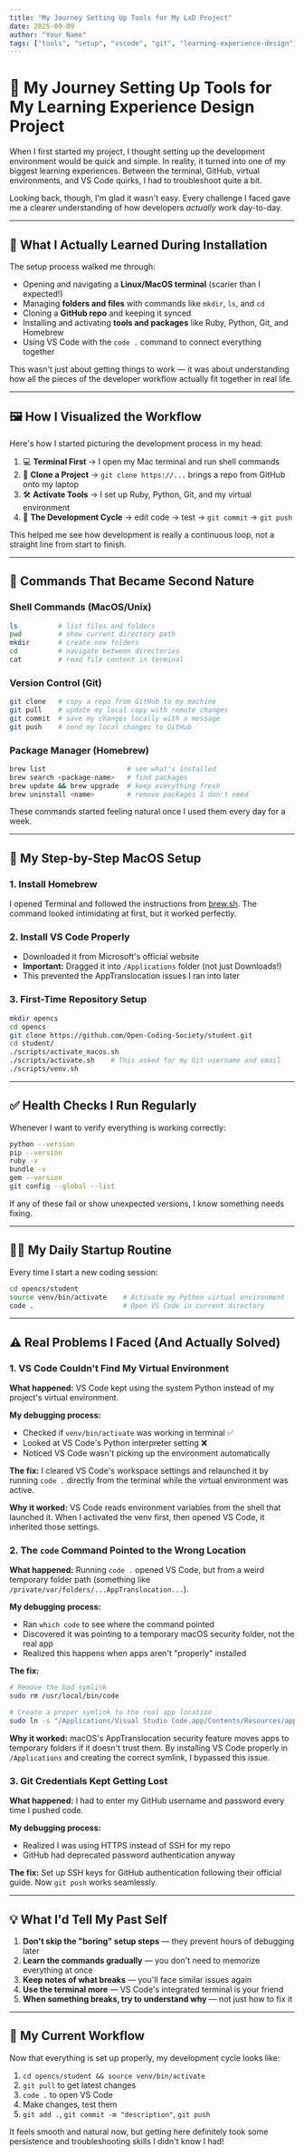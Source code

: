 ```yaml
---
title: "My Journey Setting Up Tools for My LxD Project"
date: 2025-09-09
author: "Your Name"
tags: ["tools", "setup", "vscode", "git", "learning-experience-design"]
---
```


# 🚀 My Journey Setting Up Tools for My Learning Experience Design Project

When I first started my project, I thought setting up the development environment would be quick and simple. In reality, it turned into one of my biggest learning experiences. Between the terminal, GitHub, virtual environments, and VS Code quirks, I had to troubleshoot quite a bit. 

Looking back, though, I'm glad it wasn't easy. Every challenge I faced gave me a clearer understanding of how developers *actually* work day-to-day.

---

## 🔧 What I Actually Learned During Installation

The setup process walked me through:

- Opening and navigating a **Linux/MacOS terminal** (scarier than I expected!)
- Managing **folders and files** with commands like `mkdir`, `ls`, and `cd`
- Cloning a **GitHub repo** and keeping it synced
- Installing and activating **tools and packages** like Ruby, Python, Git, and Homebrew
- Using VS Code with the `code .` command to connect everything together

This wasn't just about getting things to work — it was about understanding how all the pieces of the developer workflow actually fit together in real life.

---

## 🖼️ How I Visualized the Workflow

Here's how I started picturing the development process in my head:

1. 💻 **Terminal First** → I open my Mac terminal and run shell commands
2. 📁 **Clone a Project** → `git clone https://...` brings a repo from GitHub onto my laptop
3. 🛠️ **Activate Tools** → I set up Ruby, Python, Git, and my virtual environment
4. 🔄 **The Development Cycle** → edit code → test → `git commit` → `git push`

This helped me see how development is really a continuous loop, not a straight line from start to finish.

---

## 🐚 Commands That Became Second Nature

### Shell Commands (MacOS/Unix)
```bash
ls          # list files and folders
pwd         # show current directory path
mkdir       # create new folders
cd          # navigate between directories
cat         # read file content in terminal
```

### Version Control (Git)
```bash
git clone   # copy a repo from GitHub to my machine
git pull    # update my local copy with remote changes
git commit  # save my changes locally with a message
git push    # send my local changes to GitHub
```

### Package Manager (Homebrew)
```bash
brew list                    # see what's installed
brew search <package-name>   # find packages
brew update && brew upgrade  # keep everything fresh
brew uninstall <name>        # remove packages I don't need
```

These commands started feeling natural once I used them every day for a week.

---

## 🍎 My Step-by-Step MacOS Setup

### 1. Install Homebrew
I opened Terminal and followed the instructions from [brew.sh](https://brew.sh/). The command looked intimidating at first, but it worked perfectly.

### 2. Install VS Code Properly
- Downloaded it from Microsoft's official website
- **Important:** Dragged it into `/Applications` folder (not just Downloads!)
- This prevented the AppTranslocation issues I ran into later

### 3. First-Time Repository Setup
```bash
mkdir opencs
cd opencs
git clone https://github.com/Open-Coding-Society/student.git
cd student/
./scripts/activate_macos.sh
./scripts/activate.sh    # This asked for my Git username and email
./scripts/venv.sh
```

---

## ✅ Health Checks I Run Regularly

Whenever I want to verify everything is working correctly:

```bash
python --version
pip --version
ruby -v
bundle -v
gem --version
git config --global --list
```

If any of these fail or show unexpected versions, I know something needs fixing.

---

## 🏃‍♂️ My Daily Startup Routine

Every time I start a new coding session:

```bash
cd opencs/student
source venv/bin/activate    # Activate my Python virtual environment
code .                      # Open VS Code in current directory
```

---

## ⚠️ Real Problems I Faced (And Actually Solved)

### 1. VS Code Couldn't Find My Virtual Environment
**What happened:** VS Code kept using the system Python instead of my project's virtual environment.

**My debugging process:**
- Checked if `venv/bin/activate` was working in terminal ✅
- Looked at VS Code's Python interpreter setting ❌
- Noticed VS Code wasn't picking up the environment automatically

**The fix:** I cleared VS Code's workspace settings and relaunched it by running `code .` directly from the terminal while the virtual environment was active.

**Why it worked:** VS Code reads environment variables from the shell that launched it. When I activated the venv first, then opened VS Code, it inherited those settings.

### 2. The `code` Command Pointed to the Wrong Location
**What happened:** Running `code .` opened VS Code, but from a weird temporary folder path (something like `/private/var/folders/...AppTranslocation...`).

**My debugging process:**
- Ran `which code` to see where the command pointed
- Discovered it was pointing to a temporary macOS security folder, not the real app
- Realized this happens when apps aren't "properly" installed

**The fix:** 
```bash
# Remove the bad symlink
sudo rm /usr/local/bin/code

# Create a proper symlink to the real app location
sudo ln -s "/Applications/Visual Studio Code.app/Contents/Resources/app/bin/code" /usr/local/bin/code
```

**Why it worked:** macOS's AppTranslocation security feature moves apps to temporary folders if it doesn't trust them. By installing VS Code properly in `/Applications` and creating the correct symlink, I bypassed this issue.

### 3. Git Credentials Kept Getting Lost
**What happened:** I had to enter my GitHub username and password every time I pushed code.

**My debugging process:**
- Realized I was using HTTPS instead of SSH for my repo
- GitHub had deprecated password authentication anyway

**The fix:** Set up SSH keys for GitHub authentication following their official guide. Now `git push` works seamlessly.

---

## 💡 What I'd Tell My Past Self

1. **Don't skip the "boring" setup steps** — they prevent hours of debugging later
2. **Learn the commands gradually** — you don't need to memorize everything at once
3. **Keep notes of what breaks** — you'll face similar issues again
4. **Use the terminal more** — VS Code's integrated terminal is your friend
5. **When something breaks, try to understand why** — not just how to fix it

---

## 🔄 My Current Workflow

Now that everything is set up properly, my development cycle looks like:

1. `cd opencs/student && source venv/bin/activate`
2. `git pull` to get latest changes
3. `code .` to open VS Code
4. Make changes, test them
5. `git add .`, `git commit -m "description"`, `git push`

It feels smooth and natural now, but getting here definitely took some persistence and troubleshooting skills I didn't know I had!